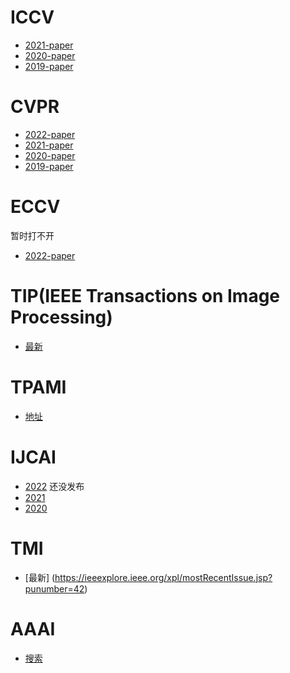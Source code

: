 # ICCV 

- [2021-paper](https://openaccess.thecvf.com/ICCV2021?day=all)
- [2020-paper](https://openaccess.thecvf.com/ICCV2020?day=all)
- [2019-paper](https://openaccess.thecvf.com/ICCV2019?day=all)


# CVPR 

- [2022-paper](https://openaccess.thecvf.com/CVPR2022?day=all)
- [2021-paper](https://openaccess.thecvf.com/CVPR2021?day=all)
- [2020-paper](https://openaccess.thecvf.com/CVPR2020?day=all)
- [2019-paper](https://openaccess.thecvf.com/CVPR2020?day=all)

# ECCV

暂时打不开

- [2022-paper](https://ailb-web.ing.unimore.it/releases/eccv2022/accepted_papers.txt)


# TIP(IEEE Transactions on Image Processing)

- [最新](https://ieeexplore.ieee.org/xpl/mostRecentIssue.jsp?punumber=42)

# TPAMI
- [地址](https://ieeexplore.ieee.org/xpl/RecentIssue.jsp?punumber=34)

# IJCAI

- [2022](https://www.ijcai.org/proceedings/2022/) 还没发布
- [2021](https://www.ijcai.org/proceedings/2021/)
- [2020](https://www.ijcai.org/proceedings/2020/)

# TMI

- [最新] (https://ieeexplore.ieee.org/xpl/mostRecentIssue.jsp?punumber=42)

# AAAI

- [搜索](https://ojs.aaai.org/index.php/AAAI/search/search)
